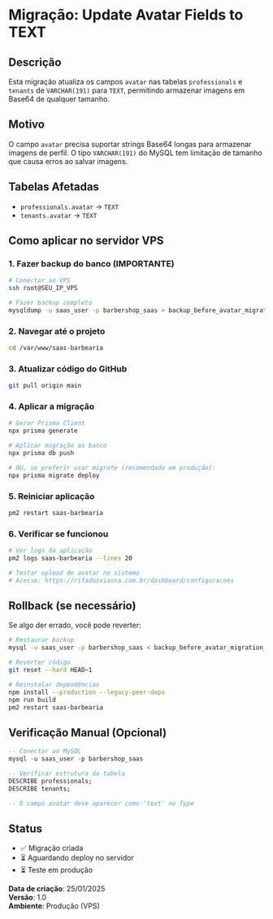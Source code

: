 # Migração: Update Avatar Fields to TEXT

## Descrição
Esta migração atualiza os campos `avatar` nas tabelas `professionals` e `tenants` de `VARCHAR(191)` para `TEXT`, permitindo armazenar imagens em Base64 de qualquer tamanho.

## Motivo
O campo `avatar` precisa suportar strings Base64 longas para armazenar imagens de perfil. O tipo `VARCHAR(191)` do MySQL tem limitação de tamanho que causa erros ao salvar imagens.

## Tabelas Afetadas
- `professionals.avatar` → `TEXT`
- `tenants.avatar` → `TEXT`

## Como aplicar no servidor VPS

### 1. Fazer backup do banco (IMPORTANTE)
```bash
# Conectar ao VPS
ssh root@SEU_IP_VPS

# Fazer backup completo
mysqldump -u saas_user -p barbershop_saas > backup_before_avatar_migration_$(date +%Y%m%d_%H%M%S).sql
```

### 2. Navegar até o projeto
```bash
cd /var/www/saas-barbearia
```

### 3. Atualizar código do GitHub
```bash
git pull origin main
```

### 4. Aplicar a migração
```bash
# Gerar Prisma Client
npx prisma generate

# Aplicar migração ao banco
npx prisma db push

# OU, se preferir usar migrate (recomendado em produção):
npx prisma migrate deploy
```

### 5. Reiniciar aplicação
```bash
pm2 restart saas-barbearia
```

### 6. Verificar se funcionou
```bash
# Ver logs da aplicação
pm2 logs saas-barbearia --lines 20

# Testar upload de avatar no sistema
# Acesse: https://rifadosvianna.com.br/dashboard/configuracoes
```

## Rollback (se necessário)
Se algo der errado, você pode reverter:

```bash
# Restaurar backup
mysql -u saas_user -p barbershop_saas < backup_before_avatar_migration_YYYYMMDD_HHMMSS.sql

# Reverter código
git reset --hard HEAD~1

# Reinstalar dependências
npm install --production --legacy-peer-deps
npm run build
pm2 restart saas-barbearia
```

## Verificação Manual (Opcional)
```sql
-- Conectar ao MySQL
mysql -u saas_user -p barbershop_saas

-- Verificar estrutura da tabela
DESCRIBE professionals;
DESCRIBE tenants;

-- O campo avatar deve aparecer como 'text' no Type
```

## Status
- ✅ Migração criada
- ⏳ Aguardando deploy no servidor
- ⏳ Teste em produção

**Data de criação**: 25/01/2025  
**Versão**: 1.0  
**Ambiente**: Produção (VPS)
